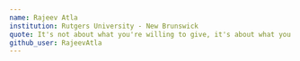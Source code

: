```yaml
---
name: Rajeev Atla
institution: Rutgers University - New Brunswick
quote: It's not about what you're willing to give, it's about what you're willing to lose.
github_user: RajeevAtla
---
```

